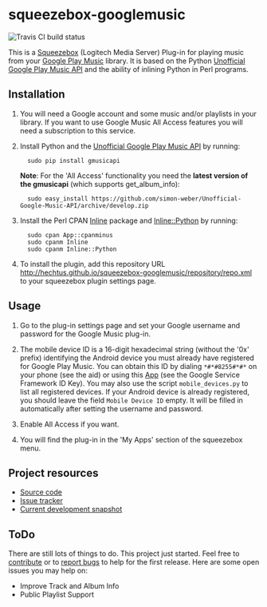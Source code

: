squeezebox-googlemusic
======================

![Travis CI build status](https://travis-ci.org/hechtus/squeezebox-googlemusic.png?branch=master)

This is a [Squeezebox](http://www.mysqueezebox.com/) (Logitech Media
Server) Plug-in for playing music from your [Google Play
Music](https://play.google.com/music/) library. It is based on the
Python [Unofficial Google Play Music
API](http://unofficial-google-music-api.readthedocs.org/) and the
ability of inlining Python in Perl programs.

Installation
------------

1. You will need a Google account and some music and/or playlists in
   your library. If you want to use Google Music All Access features
   you will need a subscription to this service.

2. Install Python and the [Unofficial Google Play Music
   API](https://github.com/simon-weber/Unofficial-Google-Music-API>) by
   running:

         sudo pip install gmusicapi
         
   **Note**: For the 'All Access' functionality you need the **latest
   version of the gmusicapi** (which supports get_album_info):

         sudo easy_install https://github.com/simon-weber/Unofficial-Google-Music-API/archive/develop.zip

3. Install the Perl CPAN [Inline](http://search.cpan.org/~ingy/Inline/)
   package and
   [Inline::Python](http://search.cpan.org/~nine/Inline-Python/) by
   running:

         sudo cpan App::cpanminus
         sudo cpanm Inline
         sudo cpanm Inline::Python

4. To install the plugin, add this repository URL
   http://hechtus.github.io/squeezebox-googlemusic/repository/repo.xml
   to your squeezebox plugin settings page.

Usage
-----

1. Go to the plug-in settings page and set your Google username and
   password for the Google Music plug-in.

2. The mobile device ID is a 16-digit hexadecimal string (without the
   '0x' prefix) identifying the Android device you must already have
   registered for Google Play Music. You can obtain this ID by dialing
   `*#*#8255#*#*` on your phone (see the aid) or using this
   [App](https://play.google.com/store/apps/details?id=com.evozi.deviceid)
   (see the Google Service Framework ID Key). You may also use the
   script `mobile_devices.py` to list all registered devices. If your
   Android device is already registered, you should leave the field
   `Mobile Device ID` empty. It will be filled in automatically after
   setting the username and password.

3. Enable All Access if you want.

4. You will find the plug-in in the 'My Apps' section of the
   squeezebox menu.
 
Project resources
-----------------

* [Source code](https://github.com/hechtus/squeezebox-googlemusic)
* [Issue tracker](https://github.com/hechtus/squeezebox-googlemusic/issues)
* [Current development snapshot](https://github.com/hechtus/squeezebox-googlemusic/archive/develop.zip)

ToDo
----

There are still lots of things to do. This project just
started. Feel free to
[contribute](https://help.github.com/articles/fork-a-repo) or to
[report
bugs](https://github.com/hechtus/squeezebox-googlemusic/issues) to
help for the first release. Here are some open issues you may help on:

* Improve Track and Album Info
* Public Playlist Support
